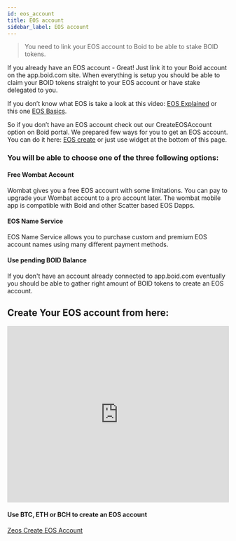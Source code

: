 ```yaml
---
id: eos_account
title: EOS account
sidebar_label: EOS account
---
```

>You need to link your EOS account to Boid to be able to stake BOID tokens.

If you already have an EOS account - Great! Just link it to your Boid account on the app.boid.com site. When everything is setup you should be able to claim your BOID tokens straight to your EOS account or have stake delegated to you.

If you don’t know what EOS is take a look at this video: [EOS Explained](https://blockgeeks.com/guides/eos-blockchain/) or this one [EOS Basics](https://www.youtube.com/watch?v=fUFiACzmlPw).

So if you don’t have an EOS account check out our CreateEOSAccount option on Boid portal. We prepared few ways for you to get an EOS account. You can do it here: [EOS create](https://app.boid.com/CreateEOSAccount) or just use widget at the bottom of this page.

### You will be able to choose one of the three following options:
#### Free Wombat Account
Wombat gives you a free EOS account with some limitations. You can pay to upgrade your Wombat account to a pro account later. The wombat mobile app is compatible with Boid and other Scatter based EOS Dapps.
#### EOS Name Service
EOS Name Service allows you to purchase custom and premium EOS account names using many different payment methods.
#### Use pending BOID Balance
If you don't have an account already connected to app.boid.com eventually you should be able to gather right amount of BOID tokens to create an EOS account.

## Create Your EOS account from here:
<iframe width="100%" height="400" src="https://eosnameservice.io/?ref=boidaccounts&widget=true" style="border:1px solid lightgrey;"></iframe>

#### Use BTC, ETH or BCH to create an EOS account
[Zeos Create EOS Account](https://zeos.co/en/home)